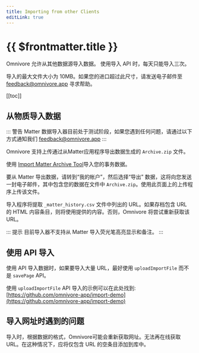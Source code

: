 ```yaml
---
title: Importing from other Clients
editLink: true
---
```


# {{ $frontmatter.title }}

Omnivore 允许从其他数据源导入数据。 使用导入 API 时，每天只能导入三次。

导入的最大文件大小为 10MB。如果您的进口超过此尺寸，请发送电子邮件至 [feedback@omnivore.app](mailto:feedback@omnivore.app) 寻求帮助。

[[toc]]

## 从物质导入数据

::: 警告 Matter 数据导入器目前处于测试阶段，如果您遇到任何问题，请通过以下方式通知我们 [feedback@omnivore.app](mailto:feedback@omnivore.app)
:::

Omnivore 支持上传通过从Matter应用程序导出数据生成的 `Archive.zip` 文件。

使用 [Import Matter Archive Tool](https://omnivore.app/tools/import/matter-archive)导入您的事务数据。

要从 Matter 导出数据，请转到“我的帐户”，然后选择“导出”
数据，这将向您发送一封电子邮件，其中包含您的数据在文件中
`Archive.zip`。使用此页面上的上传程序上传该文件。

导入程序将提取 `_matter_history.csv` 文件中列出的 URL。如果存档包含 URL 的 HTML 内容条目，则将使用提供的内容。否则，Omnivore 将尝试重新获取该URL。

::: 提示 目前导入器不支持从 Matter 导入荧光笔高亮显示和备注。
:::

## 使用 API 导入

使用 API 导入数据时，如果要导入大量 URL，最好使用 `uploadImportFile` 而不是 `savePage` API。

使用 `uploadImportFile` API 导入的示例可以在此处找到: [https://github.com/omnivore-app/import-demo](https://github.com/omnivore-app/import-demo)

## 导入网址时遇到的问题

导入时，根据数据的格式，Omnivore可能会重新获取网址。无法再在线获取 URL。在这种情况下，应将仅包含 URL 的空条目添加到库中。

